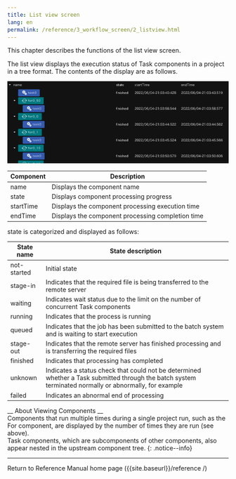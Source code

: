```yaml
---
title: List view screen
lang: en
permalink: /reference/3_workflow_screen/2_listview.html
---
```

This chapter describes the functions of the list view screen.

The list view displays the execution status of Task components in a project in a tree format.
The contents of the display are as follows.

![img](./img/listview.png "workflow_listview")

| Component | Description |
|----------|---------------------------------|
|name| Displays the component name|
|state| Displays component processing progress |
|startTime| Displays the component processing execution time |
|endTime| Displays the component processing completion time |

state is categorized and displayed as follows:

| State name | State description |
|----|----|
| not-started | Initial state |
| stage-in | Indicates that the required file is being transferred to the remote server |
| waiting | Indicates wait status due to the limit on the number of concurrent Task components |
| running | Indicates that the process is running |
| queued | Indicates that the job has been submitted to the batch system and is waiting to start execution |
| stage-out | Indicates that the remote server has finished processing and is transferring the required files |
| finished | Indicates that processing has completed |
| unknown | Indicates a status check that could not be determined whether a Task submitted through the batch system terminated normally or abnormally, for example <br> |
| failed | Indicates an abnormal end of processing |

__ About Viewing Components __  
Components that run multiple times during a single project run, such as the For component, are displayed by the number of times they are run (see above).  
Task components, which are subcomponents of other components, also appear nested in the upstream component tree.
{: .notice--info}

--------
Return to Reference Manual home page ({{site.baseurl}}/reference /)
